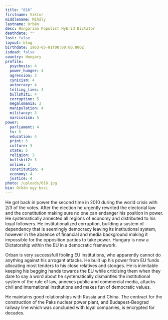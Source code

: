 ```yaml
---
title: "016"
firstname: Viktor
middlename: Mihály
lastname: Orbán
desc: Hungarian Populist Hybrid Dictator
deathdate: ""
lost: false
layout: blog
birthdate: 1963-05-01T00:00:00.000Z
isdead: false
country: Hungary
profile:
  psychosis: 4
  power_hunger: 4
  agression: 3
  cynicism: 4
  autocracy: 4
  telling_lies: 4
  bullshit1: 4
  corruption: 5
  megalomania: 3
  manipulation: 4
  militancy: 3
  narcissism: 5
power:
  parliament: 4
  tv: 5
  education: 4
  print: 5
  culture: 3
  state: 5
  religion: 3
  bullshit2: 3
  online: 3
  constitution: 4
  economy: 4
  justice: 4
photo: /uploads/016.jpg
bio: Orbán egy baci
---
```

He got back in power the second time in 2010 during the world crisis with 2/3 of the votes. After the election he urgently rewrited the electorial law and the constitution making sure no one can endanger his position in power. He systematically annected all regions of economy and distributed to his loyal followers. He institutionalized corruption, building a system of dependency that is seemingly democracy leaving its institutional system, however in the absence of financial and media background making it impossible for the opposition parties to take power. Hungary is now a Dictatorship within the EU in a democratic framework.

Orban is very successfull fooling EU institutions, who apparently cannot do anything against his arrogant attacks. He built up his power from EU funds allocating most tenders to his close relatives and stooges. He is inimitable keeping his begging hands towards the EU while crticising them when they dare to say a word about he systematically dismantles the institutional system of the rule of law, annexes public and commercial media, attacks civil and international institutions and makes fun of democratic values.

He maintains good relationships with Russia and China. The contract for the construction of the Paks nuclear power plant, and Budapest-Beograd railway line which was concluded with loyal companies, is encrypted for decades.
